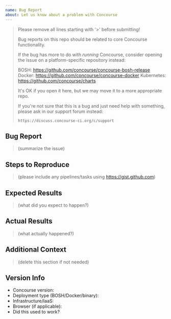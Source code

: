 ```yaml
---
name: Bug Report
about: Let us know about a problem with Concourse
---
```


> Please remove all lines starting with '>' before submitting!
>
> Bug reports on this repo should be related to core Concourse functionality.
>
> If the bug has more to do with *running* Concourse, consider opening the
> issue on a platform-specific repository instead:
>
>    BOSH: https://github.com/concourse/concourse-bosh-release
>    Docker: https://github.com/concourse/concourse-docker
>    Kubernetes: https://github.com/concourse/charts
>
> It's OK if you open it here, but we may move it to a more appropriate repo.
>
> If you're not sure that this is a bug and just need help with something,
> please ask in our support forum instead:
>
>     https://discuss.concourse-ci.org/c/support

## Bug Report

> (summarize the issue)

## Steps to Reproduce

> (please include any pipelines/tasks using https://gist.github.com)

## Expected Results

> (what did you expect to happen?)

## Actual Results

> (what actually happened?)

## Additional Context

> (delete this section if not needed)

## Version Info

* Concourse version:
* Deployment type (BOSH/Docker/binary):
* Infrastructure/IaaS:
* Browser (if applicable):
* Did this used to work?
